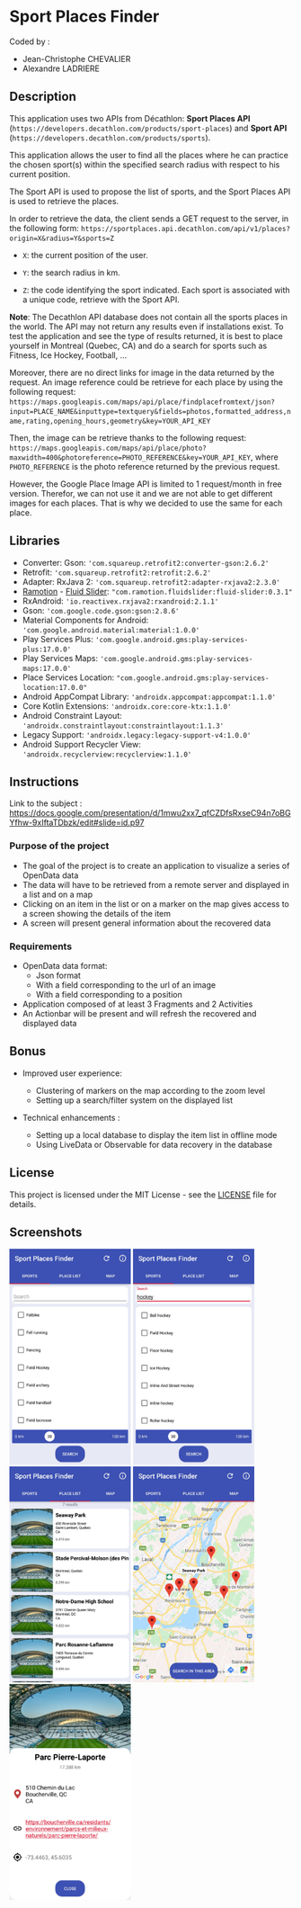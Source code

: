 
# Sport Places Finder
  
Coded by :
 - Jean-Christophe CHEVALIER   
 - Alexandre LADRIERE   

## Description  

This application uses two APIs from Décathlon: __Sport Places API__ (`https://developers.decathlon.com/products/sport-places`) and __Sport API__ (`https://developers.decathlon.com/products/sports`).

This application allows the user to find all the places where he can practice the chosen sport(s) within the specified search radius with respect to his current position. 

The Sport API is used to propose the list of sports, and the Sport Places API is used to retrieve the places. 

In order to retrieve the data, the client sends a GET request to the server, in the following form:
`https://sportplaces.api.decathlon.com/api/v1/places?origin=X&radius=Y&sports=Z`

  - `X`: the current position of the user.

  - `Y`: the search radius in km.

  - `Z`: the code identifying the sport indicated. Each sport is associated with a unique code, retrieve with the Sport API.

__Note__: The Decathlon API database does not contain all the sports places in the world. The API may not return any results even if installations exist. To test the application and see the type of results returned, it is best to place yourself in Montreal (Quebec, CA) and do a search for sports such as Fitness, Ice Hockey, Football, ...

Moreover, there are no direct links for image in the data returned by the request. An image reference could be retrieve for each place by using the following request:
`https://maps.googleapis.com/maps/api/place/findplacefromtext/json?input=PLACE_NAME&inputtype=textquery&fields=photos,formatted_address,name,rating,opening_hours,geometry&key=YOUR_API_KEY`

Then, the image can be retrieve thanks to the following request: `https://maps.googleapis.com/maps/api/place/photo?maxwidth=400&photoreference=PHOTO_REFERENCE&key=YOUR_API_KEY`, where `PHOTO_REFERENCE` is the photo reference returned by the previous request.

However, the Google Place Image API is limited to 1 request/month in free version. Therefor, we can not use it and we are not able to get different images for each places. That is why we decided to use the same for each place.  

## Libraries 
  
  - Converter: Gson: `'com.squareup.retrofit2:converter-gson:2.6.2'`
  - Retrofit: `'com.squareup.retrofit2:retrofit:2.6.2'`
  - Adapter: RxJava 2: `'com.squareup.retrofit2:adapter-rxjava2:2.3.0'`
  - [Ramotion] - [Fluid Slider]: `"com.ramotion.fluidslider:fluid-slider:0.3.1"`
  - RxAndroid: `'io.reactivex.rxjava2:rxandroid:2.1.1'`
  - Gson: `'com.google.code.gson:gson:2.8.6'`
  - Material Components for Android: `'com.google.android.material:material:1.0.0'`
  - Play Services Plus: `'com.google.android.gms:play-services-plus:17.0.0'`
  - Play Services Maps: `'com.google.android.gms:play-services-maps:17.0.0'`
  - Place Services Location: `"com.google.android.gms:play-services-location:17.0.0"`
  - Android AppCompat Library: `'androidx.appcompat:appcompat:1.1.0'`
  - Core Kotlin Extensions: `'androidx.core:core-ktx:1.1.0'`
  - Android Constraint Layout: `'androidx.constraintlayout:constraintlayout:1.1.3'`
  - Legacy Support: `'androidx.legacy:legacy-support-v4:1.0.0'`
  - Android Support Recycler View: `'androidx.recyclerview:recyclerview:1.1.0'`

  
## Instructions  
  
Link to the subject : https://docs.google.com/presentation/d/1mwu2xx7_qfCZDfsRxseC94n7oBGYfhw-9xIftaTDbzk/edit#slide=id.p97  
  
### Purpose of the project  
  
 - The goal of the project is to create an application to visualize a series of OpenData data  
 - The data will have to be retrieved from a remote server and displayed in a list and on a map  
 - Clicking on an item in the list or on a marker on the map gives access to a screen showing the details of the item  
 - A screen will present general information about the recovered data  
  
### Requirements    
- OpenData data format:   
	 - Json format  
	 - With a field corresponding to the url of an image  
	 - With a field corresponding to a position  
 - Application composed of at least 3 Fragments and 2 Activities  
 - An Actionbar will be present and will refresh the recovered and displayed data
 
 ## Bonus
 
 - Improved user experience:
    - Clustering of markers on the map according to the zoom level
    - Setting up a search/filter system on the displayed list
 
 - Technical enhancements :
    - Setting up a local database to display the item list in offline mode
    - Using LiveData or Observable for data recovery in the database
 
 ## License
 This project is licensed under the MIT License - see the [LICENSE] file for details.
 
 ## Screenshots
 
<img alt="sports_list.jpeg" src="demo/sports_list.jpeg" width="216" height="384" /> 

<img alt="sports_list_search.jpeg" src="demo/sports_list_search.jpeg" width="216" height="384" />

<img alt="place_list_fragment.jpeg" src="demo/place_list_fragment.jpeg" width="216" height="384" />
 
<img alt="map_fragment.jpeg" src="demo/map_fragment.jpeg" width="216" height="384" /> 

<img alt="place_details_activity.jpeg" src="demo/place_details_activity.jpeg" width="216" height="384" /> 


  [Ramotion]: <www.ramotion.com>
  [Fluid Slider]: <https://github.com/Ramotion/fluid-slider-android>
  [LICENSE]: <LICENSE>
